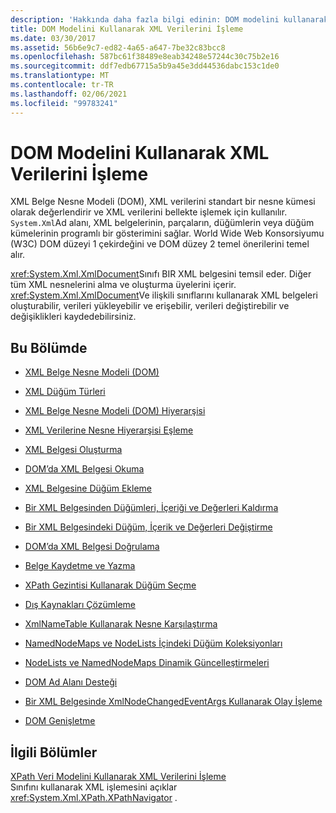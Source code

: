 ```yaml
---
description: 'Hakkında daha fazla bilgi edinin: DOM modelini kullanarak XML verilerini Işleme'
title: DOM Modelini Kullanarak XML Verilerini İşleme
ms.date: 03/30/2017
ms.assetid: 56b6e9c7-ed82-4a65-a647-7be32c83bcc8
ms.openlocfilehash: 587bc61f38489e8eab34248e57244c30c75b2e16
ms.sourcegitcommit: ddf7edb67715a5b9a45e3dd44536dabc153c1de0
ms.translationtype: MT
ms.contentlocale: tr-TR
ms.lasthandoff: 02/06/2021
ms.locfileid: "99783241"
---
```

# <a name="process-xml-data-using-the-dom-model"></a>DOM Modelini Kullanarak XML Verilerini İşleme

XML Belge Nesne Modeli (DOM), XML verilerini standart bir nesne kümesi olarak değerlendirir ve XML verilerini bellekte işlemek için kullanılır. `System.Xml`Ad alanı, XML belgelerinin, parçaların, düğümlerin veya düğüm kümelerinin programlı bir gösterimini sağlar. World Wide Web Konsorsiyumu (W3C) DOM düzeyi 1 çekirdeğini ve DOM düzey 2 temel önerilerini temel alır.  
  
 <xref:System.Xml.XmlDocument>Sınıfı BIR XML belgesini temsil eder. Diğer tüm XML nesnelerini alma ve oluşturma üyelerini içerir. <xref:System.Xml.XmlDocument>Ve ilişkili sınıflarını kullanarak XML belgeleri oluşturabilir, verileri yükleyebilir ve erişebilir, verileri değiştirebilir ve değişiklikleri kaydedebilirsiniz.  
  
## <a name="in-this-section"></a>Bu Bölümde  
  
- [XML Belge Nesne Modeli (DOM)](xml-document-object-model-dom.md)  
  
- [XML Düğüm Türleri](types-of-xml-nodes.md)  
  
- [XML Belge Nesne Modeli (DOM) Hiyerarşisi](xml-document-object-model-dom-hierarchy.md)  
  
- [XML Verilerine Nesne Hiyerarşisi Eşleme](mapping-the-object-hierarchy-to-xml-data.md)  
  
- [XML Belgesi Oluşturma](xml-document-creation.md)  
  
- [DOM’da XML Belgesi Okuma](reading-an-xml-document-into-the-dom.md)  
  
- [XML Belgesine Düğüm Ekleme](inserting-nodes-into-an-xml-document.md)  
  
- [Bir XML Belgesinden Düğümleri, İçeriği ve Değerleri Kaldırma](removing-nodes-content-and-values-from-an-xml-document.md)  
  
- [Bir XML Belgesindeki Düğüm, İçerik ve Değerleri Değiştirme](modifying-nodes-content-and-values-in-an-xml-document.md)  
  
- [DOM’da XML Belgesi Doğrulama](validating-an-xml-document-in-the-dom.md)  
  
- [Belge Kaydetme ve Yazma](saving-and-writing-a-document.md)  
  
- [XPath Gezintisi Kullanarak Düğüm Seçme](select-nodes-using-xpath-navigation.md)  
  
- [Dış Kaynakları Çözümleme](resolving-external-resources.md)  
  
- [XmlNameTable Kullanarak Nesne Karşılaştırma](object-comparison-using-xmlnametable.md)  
  
- [NamedNodeMaps ve NodeLists İçindeki Düğüm Koleksiyonları](node-collections-in-namednodemaps-and-nodelists.md)  
  
- [NodeLists ve NamedNodeMaps Dinamik Güncelleştirmeleri](dynamic-updates-to-nodelists-and-namednodemaps.md)  
  
- [DOM Ad Alanı Desteği](namespace-support-in-the-dom.md)  
  
- [Bir XML Belgesinde XmlNodeChangedEventArgs Kullanarak Olay İşleme](event-handling-in-an-xml-document-using-the-xmlnodechangedeventargs.md)  
  
- [DOM Genişletme](extending-the-dom.md)  
  
## <a name="related-sections"></a>İlgili Bölümler  

 [XPath Veri Modelini Kullanarak XML Verilerini İşleme](process-xml-data-using-the-xpath-data-model.md)  
 Sınıfını kullanarak XML işlemesini açıklar <xref:System.Xml.XPath.XPathNavigator> .
